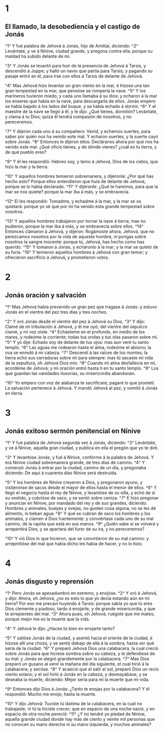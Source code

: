 # 1 
## El llamado, la desobediencia y el castigo de Jonás
^1^ Y fué palabra de Jehová á Jonás, hijo de Amittai, diciendo: ^2^ Levántate, y ve á Nínive, ciudad grande, y pregona contra ella; porque su maldad ha subido delante de mí. 

^3^ Y Jonás se levantó para huir de la presencia de Jehová á Tarsis, y descendió á Joppe; y halló un navío que partía para Tarsis; y pagando su pasaje entró en él, para irse con ellos á Tarsis de delante de Jehová. 

^4^ Mas Jehová hizo levantar un gran viento en la mar, é hízose una tan gran tempestad en la mar, que pensóse se rompería la nave. ^5^ Y los marineros tuvieron miedo, y cada uno llamaba á su dios: y echaron á la mar los enseres que había en la nave, para descargarla de ellos. Jonás empero se había bajado á los lados del buque, y se había echado á dormir. ^6^ Y el maestre de la nave se llegó á él, y le dijo: ¿Qué tienes, dormilón? Levántate, y clama á tu Dios; quizá él tendrá compasión de nosotros, y no pereceremos. 

^7^ Y dijeron cada uno á su compañero: Venid, y echemos suertes, para saber por quién nos ha venido este mal. Y echaron suertes, y la suerte cayó sobre Jonás. ^8^ Entonces le dijeron ellos: Decláranos ahora por qué nos ha venido este mal. ¿Qué oficio tienes, y de dónde vienes? ¿cuál es tu tierra, y de qué pueblo eres? 

^9^ Y él les respondió: Hebreo soy, y temo á Jehová, Dios de los cielos, que hizo la mar y la tierra. 

^10^ Y aquellos hombres temieron sobremanera, y dijéronle: ¿Por qué has hecho esto? Porque ellos entendieron que huía de delante de Jehová, porque se lo había declarado. ^11^ Y dijéronle: ¿Qué te haremos, para que la mar se nos quiete? porque la mar iba á más, y se embravecía. 

^12^ El les respondió: Tomadme, y echadme á la mar, y la mar se os quietará: porque yo sé que por mí ha venido esta grande tempestad sobre vosotros. 

^13^ Y aquellos hombres trabajaron por tornar la nave á tierra; mas no pudieron, porque la mar iba á más, y se embravecía sobre ellos. ^14^ Entonces clamaron á Jehová, y dijeron: Rogámoste ahora, Jehová, que no perezcamos nosotros por la vida de aqueste hombre, ni pongas sobre nosotros la sangre inocente: porque tú, Jehová, has hecho como has querido. ^15^ Y tomaron á Jonás, y echáronlo á la mar; y la mar se quietó de su furia. ^16^ Y temieron aquellos hombres á Jehová con gran temor; y ofrecieron sacrificio á Jehová, y prometieron votos.

# 2 
## Jonás oración y salvación
^1^ Mas Jehová había prevenido un gran pez que tragase á Jonás: y estuvo Jonás en el vientre del pez tres días y tres noches.

^2^ Y oró Jonás desde el vientre del pez á Jehová su Dios, ^3^ Y dijo: Clamé de mi tribulación á Jehová, y él me oyó; del vientre del sepulcro clamé, y mi voz oiste. ^4^ Echásteme en el profundo, en medio de los mares, y rodeóme la corriente; todas tus ondas y tus olas pasaron sobre mí. ^5^ Y yo dije: Echado soy de delante de tus ojos: mas aun veré tu santo templo. ^6^ Las aguas me rodearon hasta el alma, rodeóme el abismo; la ova se enredó á mi cabeza. ^7^ Descendí á las raíces de los montes; la tierra echó sus cerraduras sobre mí para siempre: mas tú sacaste mi vida de la sepultura, oh Jehová Dios mío. ^8^ Cuando mi alma desfallecía en mí, acordéme de Jehová; y mi oración entró hasta ti en tu santo templo. ^9^ Los que guardan las vanidades ilusorias, su misericordia abandonan. 

^10^ Yo empero con voz de alabanza te sacrificaré; pagaré lo que prometí. La salvación pertenece á Jehová. Y mandó Jehová al pez, y vomitó á Jonás en tierra. 

# 3 
## Jonás exitoso sermón penitencial en Nínive
^1^ Y fué palabra de Jehová segunda vez á Jonás, diciendo: ^2^ Levántate, y ve á Nínive, aquella gran ciudad, y publica en ella el pregón que yo te diré. 

^3^ Y levantóse Jonás, y fué á Nínive, conforme á la palabra de Jehová. Y era Nínive ciudad sobremanera grande, de tres días de camino. ^4^ Y comenzó Jonás á entrar por la ciudad, camino de un día, y pregonaba diciendo: De aquí á cuarenta días Nínive será destruída. 

^5^ Y los hombres de Nínive creyeron á Dios, y pregonaron ayuno, y vistiéronse de sacos desde el mayor de ellos hasta el menor de ellos. ^6^ Y llegó el negocio hasta el rey de Nínive, y levantóse de su silla, y echó de sí su vestido, y cubrióse de saco, y se sentó sobre ceniza. ^7^ E hizo pregonar y anunciar en Nínive, por mandado del rey y de sus grandes, diciendo: Hombres y animales, bueyes y ovejas, no gusten cosa alguna, no se les dé alimento, ni beban agua: ^8^ Y que se cubran de saco los hombres y los animales, y clamen á Dios fuertemente: y conviértase cada uno de su mal camino, de la rapiña que está en sus manos. ^9^ ¿Quién sabe si se volverá y arrepentirá Dios, y se apartará del furor de su ira, y no pereceremos? 

^10^ Y vió Dios lo que hicieron, que se convirtieron de su mal camino: y arrepintióse del mal que había dicho les había de hacer, y no lo hizo. 

# 4 
## Jonás disgusto y reprensión
^1^ Pero Jonás se apesadumbró en extremo, y enojóse. ^2^ Y oró á Jehová, y dijo: Ahora, oh Jehová, ¿no es esto lo que yo decía estando aún en mi tierra? Por eso me precaví huyendo á Tarsis: porque sabía yo que tú eres Dios clemente y piadoso, tardo á enojarte, y de grande misericordia, y que te arrepientes del mal. ^3^ Ahora pues, oh Jehová, ruégote que me mates; porque mejor me es la muerte que la vida. 

^4^ Y Jehová le dijo: ¿Haces tú bien en enojarte tanto? 

^5^ Y salióse Jonás de la ciudad, y asentó hacia el oriente de la ciudad, é hízose allí una choza, y se sentó debajo de ella á la sombra, hasta ver qué sería de la ciudad. ^6^ Y preparó Jehová Dios una calabacera, la cual creció sobre Jonás para que hiciese sombra sobre su cabeza, y le defendiese de su mal: y Jonás se alegró grandemente por la calabacera. ^7^ Mas Dios preparó un gusano al venir la mañana del día siguiente, el cual hirió á la calabacera, y secóse. ^8^ Y acaeció que al salir el sol, preparó Dios un recio viento solano; y el sol hirió á Jonás en la cabeza, y desmayábase, y se deseaba la muerte, diciendo: Mejor sería para mí la muerte que mi vida. 

^9^ Entonces dijo Dios á Jonás: ¿Tanto te enojas por la calabacera? Y él respondió: Mucho me enojo, hasta la muerte. 

^10^ Y dijo Jehová: Tuviste tú lástima de la calabacera, en la cual no trabajaste, ni tú la hiciste crecer; que en espacio de una noche nació, y en espacio de otra noche pereció: ^11^ ¿Y no tendré yo piedad de Nínive, aquella grande ciudad donde hay más de ciento y veinte mil personas que no conocen su mano derecha ni su mano izquierda, y muchos animales? 
